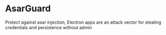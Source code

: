 # AsarGuard
Protect against asar injection, Electron apps are an attack vector for stealing credentials and persistence without admin
